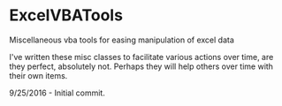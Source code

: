 # ExcelVBATools
Miscellaneous vba tools for easing manipulation of excel data

I've written these misc classes to facilitate various actions over time, are they perfect, absolutely not.  Perhaps they will help others over time with their own items.


9/25/2016 - Initial commit.

